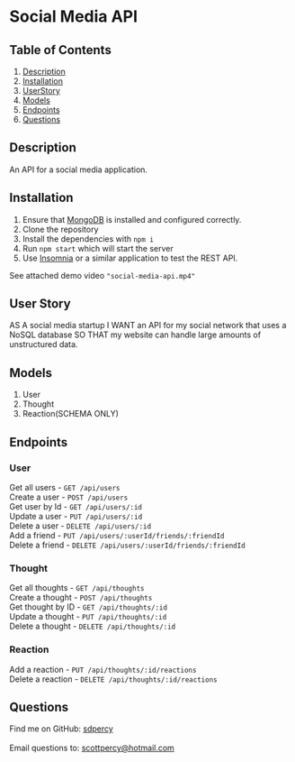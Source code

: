 # Social Media API

  ## Table of Contents
  1. [Description](#description)
  2. [Installation](#installation)
  3. [UserStory](#user-story)
  5. [Models](#model)
  6. [Endpoints](#endpoints)
  7. [Questions](#questions)
  
  ## Description
  An API for a social media application. 
  
  ## Installation
  1. Ensure that [MongoDB](https://docs.mongodb.com/manual/installation/) is installed and configured correctly. 
  2. Clone the repository
  3. Install the dependencies with `npm i`
  4. Run `npm start` which will start the server 
  5. Use [Insomnia](https://insomnia.rest/) or a similar application to test the REST API.
  
  See attached demo video `"social-media-api.mp4"`
  
  ## User Story
  AS A social media startup I WANT an API for my social network that uses a NoSQL database SO THAT my website can handle large amounts of unstructured data.
  
  
 
  ## Models
  1. User
  2. Thought
  3. Reaction(SCHEMA ONLY)

  ## Endpoints

  ### User <br />
  Get all users - `GET /api/users`<br />
  Create a user - `POST /api/users`<br />
  Get user by Id - `GET /api/users/:id`<br />
  Update a user - `PUT /api/users/:id`<br />
  Delete a user - `DELETE /api/users/:id`<br />
  Add a friend - `PUT /api/users/:userId/friends/:friendId`<br />
  Delete a friend - `DELETE /api/users/:userId/friends/:friendId`<br />

  ### Thought <br />
  Get all thoughts - `GET /api/thoughts`<br />
  Create a thought - `POST /api/thoughts`<br />
  Get thought by ID - `GET /api/thoughts/:id`<br />
  Update a thought - `PUT /api/thoughts/:id`<br />
  Delete a thought - `DELETE /api/thoughts/:id`<br />

  ### Reaction <br />
  Add a reaction - `PUT /api/thoughts/:id/reactions`<br />
  Delete a reaction - `DELETE /api/thoughts/:id/reactions`<br />

  ## Questions

  Find me on GitHub: [sdpercy](https://github.com/sdpercy)<br />
  <br />
  Email questions to: scottpercy@hotmail.com<br />
